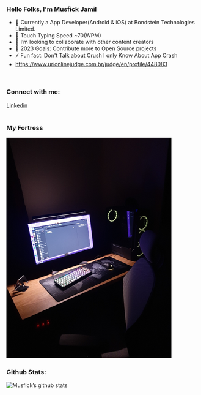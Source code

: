 ### Hello Folks, I'm Musfick Jamil

- 🏨 Currently a App Developer(Android & iOS) at Bondstein Technologies Limited.
- 💬 Touch Typing Speed ~70(WPM)
- 👯 I’m looking to collaborate with other content creators
- 🥅 2023 Goals: Contribute more to Open Source projects
- ⚡ Fun fact: Don't Talk about Crush I only Know About App Crash
- https://www.urionlinejudge.com.br/judge/en/profile/448083

<br />


### Connect with me:
<a href="https://www.linkedin.com/in/musfick-jamil-126305189">
Linkedin
</a>

<br />
<br />

### My Fortress
<img src="my_personal_work_space.jpg" width="432" height="576"/>

### Github Stats:

![Musfick’s github stats](https://github-readme-stats.vercel.app/api?username=Musfick&show_icons=true&theme=dark)

<br/>
